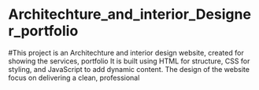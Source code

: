 # Architechture_and_interior_Designer_portfolio
#This project is an Architechture and interior design website, created for showing the services, portfolio It is built using HTML for structure, CSS for styling, and JavaScript to add dynamic content. The design of the website focus on delivering a clean, professional
